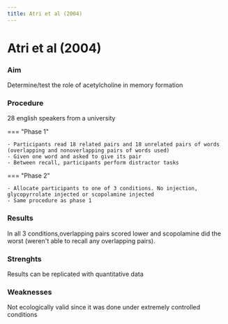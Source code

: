 ```yaml
---
title: Atri et al (2004)
---
```

# Atri et al (2004)

### Aim
Determine/test the role of acetylcholine in memory formation

### Procedure
28 english speakers from a university

=== "Phase 1"
  ```
  - Participants read 18 related pairs and 18 unrelated pairs of words (overlapping and nonoverlapping pairs of words used)
  - Given one word and asked to give its pair
  - Between recall, participants perform distractor tasks
  ```
=== "Phase 2"
  ```
  - Allocate participants to one of 3 conditions. No injection, glycopyrrolate injected or scopolamine injected
  - Same procedure as phase 1
  ```
### Results
In all 3 conditions,overlapping pairs scored lower and scopolamine did the worst (weren't able to recall any overlapping pairs).

### Strenghts
Results can be replicated with quantitative data

### Weaknesses
Not ecologically valid since it was done under extremely controlled conditions
